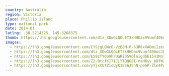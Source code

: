 ```yaml
---
country: Australia
region: Victoria
place: Phillip Island
type: national park
date: 2014-01
latlng: -38.5214325, 145.3268375
thumb: https://lh3.googleusercontent.com/dtz_XDwGLQOLET3kHHDax9Vumf406ocJ0KyfDzYnfaIHvLXUaF_rRxb9z6ofOe5qRCWQT2aTm1PUqdIS1g3DyOQ0So3LhjsBd8JjYAJZcAUuTLp_SRyplBWB0Y3w_2SJ4bWvBtTudw
images:
  - https://lh3.googleusercontent.com/CYSjgLQWcO-VzE8M-P-63R0xXADmiIzessjMjcZqVwHrcgSQhXduUSUIgW_7JWuJRXQmPkTBvDxg6RodoYKtE2DPLiqBHSpYlHKpXvnGMrFyPCIEMAk9OvkEHraWYVGVhnm6WWR8Kw
  - https://lh3.googleusercontent.com/dtz_XDwGLQOLET3kHHDax9Vumf406ocJ0KyfDzYnfaIHvLXUaF_rRxb9z6ofOe5qRCWQT2aTm1PUqdIS1g3DyOQ0So3LhjsBd8JjYAJZcAUuTLp_SRyplBWB0Y3w_2SJ4bWvBtTudw
  - https://lh3.googleusercontent.com/ES9zTYQo9hrUaRi35VOloigdbE15n1MnT52XDqrsMtCsAvGFOazeby39tXWmyU7OsyMqNpHeeOFJ4CFTre8dIsNSMh788oCnJKZIfxLaqyhsB39fxqC1Ff2W6s1IPQCTNc20gn5y1w
  - https://lh3.googleusercontent.com/Z2-BtcfKI7IJiYTQQG8I-naH6yv_bDfWZrUyECWuWqBGizFIlpiBiCqbn8t0I9MhZOYJ7jHZtVwbLbN2mUGi0zxHBkWVUm6jGwYzoRtB0s7R6MmkNzqCXykYqXhe3F6e1p_M0C1Txg
  - https://lh3.googleusercontent.com/yYjxCUTZioUyK18SAJ9nN-pe6P-Zln4PwQSTQbDxs-PRJdrmj71r9kXKi6BmVNJli4aNT9_7NdQtEq6wtNNEyZSi9SjdOYXDVXU_jwSHBGOUVaUh3Su47lKC6n6qjgvYKgnu6ScZ7w
---
```

